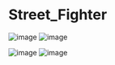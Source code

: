 # Street_Fighter




 ![image](https://github.com/RawHit02/Street_Fighter/assets/107709247/498b718d-ca07-4a26-b9fc-0da3f412a206)
 ![image](https://github.com/RawHit02/Street_Fighter/assets/107709247/36b03f71-54cb-4cf3-874c-f513a0c1d247)  

![image](https://github.com/RawHit02/Street_Fighter/assets/107709247/dccc26c9-979a-4f59-82e7-24954eb82e77)  ![image](https://github.com/RawHit02/Street_Fighter/assets/107709247/2a0c8499-7f6c-48bc-94f9-50d10ada6478)


